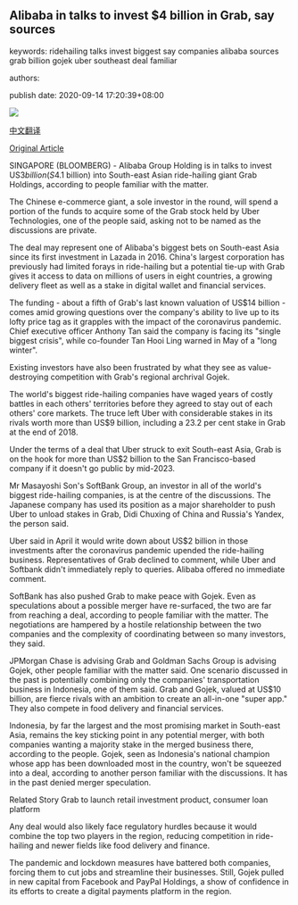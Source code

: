 ## Alibaba in talks to invest $4 billion in Grab, say sources

keywords: ridehailing talks invest biggest say companies alibaba sources grab billion gojek uber southeast deal familiar

authors: 

publish date: 2020-09-14 17:20:39+08:00

![](https://www.straitstimes.com/sites/default/files/styles/x_large/public/articles/2020/09/14/yq-c1-14092020.jpg?itok=VivKUHtp)

[中文翻译](Alibaba%20in%20talks%20to%20invest%20%244%20billion%20in%20Grab%2C%20say%20sources_zh.md)

[Original Article](https://www.straitstimes.com/business/companies-markets/alibaba-in-talks-to-invest-us3-billion-in-grab)

SINGAPORE (BLOOMBERG) - Alibaba Group Holding is in talks to invest US$3 billion (S$4.1 billion) into South-east Asian ride-hailing giant Grab Holdings, according to people familiar with the matter.

The Chinese e-commerce giant, a sole investor in the round, will spend a portion of the funds to acquire some of the Grab stock held by Uber Technologies, one of the people said, asking not to be named as the discussions are private.

The deal may represent one of Alibaba's biggest bets on South-east Asia since its first investment in Lazada in 2016. China's largest corporation has previously had limited forays in ride-hailing but a potential tie-up with Grab gives it access to data on millions of users in eight countries, a growing delivery fleet as well as a stake in digital wallet and financial services.

The funding - about a fifth of Grab's last known valuation of US$14 billion - comes amid growing questions over the company's ability to live up to its lofty price tag as it grapples with the impact of the coronavirus pandemic. Chief executive officer Anthony Tan said the company is facing its "single biggest crisis", while co-founder Tan Hooi Ling warned in May of a "long winter".

Existing investors have also been frustrated by what they see as value-destroying competition with Grab's regional archrival Gojek.

The world's biggest ride-hailing companies have waged years of costly battles in each others' territories before they agreed to stay out of each others' core markets. The truce left Uber with considerable stakes in its rivals worth more than US$9 billion, including a 23.2 per cent stake in Grab at the end of 2018.

Under the terms of a deal that Uber struck to exit South-east Asia, Grab is on the hook for more than US$2 billion to the San Francisco-based company if it doesn't go public by mid-2023.

Mr Masayoshi Son's SoftBank Group, an investor in all of the world's biggest ride-hailing companies, is at the centre of the discussions. The Japanese company has used its position as a major shareholder to push Uber to unload stakes in Grab, Didi Chuxing of China and Russia's Yandex, the person said.

Uber said in April it would write down about US$2 billion in those investments after the coronavirus pandemic upended the ride-hailing business. Representatives of Grab declined to comment, while Uber and Softbank didn't immediately reply to queries. Alibaba offered no immediate comment.

SoftBank has also pushed Grab to make peace with Gojek. Even as speculations about a possible merger have re-surfaced, the two are far from reaching a deal, according to people familiar with the matter. The negotiations are hampered by a hostile relationship between the two companies and the complexity of coordinating between so many investors, they said.

JPMorgan Chase is advising Grab and Goldman Sachs Group is advising Gojek, other people familiar with the matter said. One scenario discussed in the past is potentially combining only the companies' transportation business in Indonesia, one of them said. Grab and Gojek, valued at US$10 billion, are fierce rivals with an ambition to create an all-in-one "super app." They also compete in food delivery and financial services.

Indonesia, by far the largest and the most promising market in South-east Asia, remains the key sticking point in any potential merger, with both companies wanting a majority stake in the merged business there, according to the people. Gojek, seen as Indonesia's national champion whose app has been downloaded most in the country, won't be squeezed into a deal, according to another person familiar with the discussions. It has in the past denied merger speculation.

Related Story Grab to launch retail investment product, consumer loan platform

Any deal would also likely face regulatory hurdles because it would combine the top two players in the region, reducing competition in ride-hailing and newer fields like food delivery and finance.

The pandemic and lockdown measures have battered both companies, forcing them to cut jobs and streamline their businesses. Still, Gojek pulled in new capital from Facebook and PayPal Holdings, a show of confidence in its efforts to create a digital payments platform in the region.